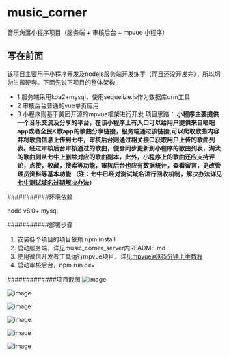 # music_corner
音乐角落小程序项目（服务端 + 审核后台 + mpvue 小程序）

## 写在前面
该项目主要用于小程序开发及nodejs服务端开发练手（而且还没开发完），所以切勿生搬硬套。下面先说下项目的整体架构：
* 1 服务端采用koa2+mysql，使用sequelize.js作为数据库orm工具
* 2 审核后台普通的vue单页应用
* 3 小程序则基于美团开源的mpvue框架进行开发
项目思路：
 **小程序主要提供一个音乐交流及分享的平台，在该小程序上有入口可以给用户提供来自唱吧app或者全民K歌app的歌曲分享链接，服务端通过该链接,可以爬取歌曲内容并将歌曲信息上传到七牛，审核后台则通过相关接口获取用户上传的歌曲列表。经过审核后台审核通过的歌曲，便会同步更新到小程序的歌曲列表，淘汰的歌曲则从七牛上删除对应的歌曲副本，此外，小程序上的歌曲还应支持评论，点赞，收藏，搜索等功能，审核后台也应有数据统计，查看留言，更改管理员资料等基本功能
 （注：七牛已经对测试域名进行回收机制，解决办法详见[七牛测试域名过期解决办法](https://github.com/qiniu/qshell/issues/188)）**
 
 ###########环境依赖
 
 node v8.0+
 mysql
 
 ###########部署步骤
 
1. 安装各个项目的项目依赖
npm install
2. 启动服务端，详见music_corner_server内README.md
3. 使用微信开发者工具运行mpvue项目，详见[mpvue官网5分钟上手教程](http://mpvue.com/mpvue/quickstart/)
4. 启动审核后台，npm run dev

#############项目截图
![image](https://user-images.githubusercontent.com/27771964/49151143-1168a400-f34a-11e8-8f3e-d06144017aab.png)

![image](https://user-images.githubusercontent.com/27771964/49151194-35c48080-f34a-11e8-9119-288a39229a12.png)

![image](https://user-images.githubusercontent.com/27771964/49151207-41b04280-f34a-11e8-9cf8-fbbf1a5a8ebe.png)

![image](https://user-images.githubusercontent.com/27771964/49151245-5f7da780-f34a-11e8-9ac4-473e285d44dd.png)

![image](https://user-images.githubusercontent.com/27771964/49151269-6e645a00-f34a-11e8-9f6f-c73b25901dd2.png)

![image](https://user-images.githubusercontent.com/27771964/49151303-8340ed80-f34a-11e8-8c06-5b670f4c5826.png)
